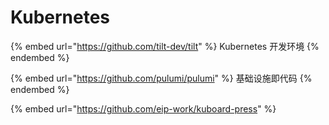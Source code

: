 # Kubernetes

{% embed url="https://github.com/tilt-dev/tilt" %}
Kubernetes 开发环境
{% endembed %}

{% embed url="https://github.com/pulumi/pulumi" %}
基础设施即代码
{% endembed %}

{% embed url="https://github.com/eip-work/kuboard-press" %}



